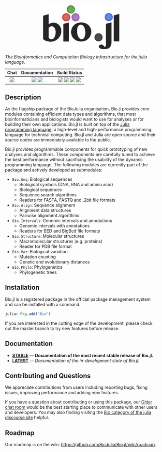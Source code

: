 <p align="center"><img src="https://raw.githubusercontent.com/BioJulia/assets/master/branding/bio/optimised/BioJl_Design_1.png" width="50%" alt="Bio.jl" /></p>

_The Bioinformatics and Computation Biology infrastructure for the julia language._

| **Chat** | **Documentation** | **Build Status** |
|:--------:|:-----------------:|:----------------:|
| [![][gitter-img]][gitter-url] | [![][docs-stable-img]][docs-stable-url] [![][docs-latest-img]][docs-latest-url] | [![][travis-img]][travis-url] [![][appveyor-img]][appveyor-url] [![][codecov-img]][codecov-url] [![][coveralls-img]][coveralls-url] |


## Description

As the flagship package of the BioJulia organisation, Bio.jl provides core
modules containing efficient data types and algorithms, that most
bioinformaticians and biologists would want to use for analyses or for building
their own applications. Bio.jl is built on top of the [Julia programming
language](http://julialang.org/), a high-level and high-performance programming
language for technical computing. Bio.jl and Julia are open source and their
source codes are immediately available to the public.

Bio.jl provides programmable components for quick prototyping of new analyses
and algorithms. These components are carefully tuned to achieve the best
performance without sacrificing the usability of the dynamic programming
language. The following modules are currently part of the package and actively
developed as submodules:
* `Bio.Seq`: Biological sequences
    * Biological symbols (DNA, RNA and amino acid)
    * Biological sequences
    * Sequence search algorithms
    * Readers for FASTA, FASTQ and .2bit file formats
* `Bio.Align`: Sequence alignment
    * Alignment data structures
    * Pairwise alignment algorithms
* `Bio.Intervals`: Genomic intervals and annotations
    * Genomic intervals with annotations
    * Readers for BED and BigBed file formats
* `Bio.Structure`: Molecular structures
    * Macromolecular structures (e.g. proteins)
    * Reader for PDB file format
* `Bio.Var`: Biological variation
    * Mutation counting
    * Genetic and evolutionary distances
* `Bio.Phylo`: Phylogenetics
    * Phylogenetic trees


## Installation

Bio.jl is a registered package in the official package management system and can
be installed with a command:
```julia
julia> Pkg.add("Bio")

```

If you are interested in the cutting edge of the development, please check out
the master branch to try new features before release.


## Documentation

- [**STABLE**][docs-stable-url] &mdash; **Documentation of the most recent stable release of Bio.jl.**
- [**LATEST**][docs-latest-url] &mdash; *Documentation of the in-development state of Bio.jl.*


## Contributing and Questions

We appreciate contributions from users including reporting bugs, fixing issues,
improving performance and adding new features.

If you have a question about
contributing or using this package, our [Gitter chat room][gitter-url] would be
the best starting place to communicate with other users and developers.
You may also finding visiting the [Bio category of the julia discourse site](https://discourse.julialang.org/c/domain/bio)
helpful.


## Roadmap

Our roadmap is on the wiki: <https://github.com/BioJulia/Bio.jl/wiki/roadmap>.

[docs-latest-img]: https://img.shields.io/badge/docs-latest-blue.svg
[docs-latest-url]: https://biojulia.github.io/Bio.jl/latest
[docs-stable-img]: https://img.shields.io/badge/docs-stable-blue.svg
[docs-stable-url]: https://biojulia.github.io/Bio.jl/stable

[pkg-0.4-img]: http://pkg.julialang.org/badges/Bio_0.4.svg
[pkg-0.4-url]: http://pkg.julialang.org/?pkg=Bio
[pkg-0.5-img]: http://pkg.julialang.org/badges/Bio_0.5.svg
[pkg-0.5-url]: http://pkg.julialang.org/?pkg=Bio
[pkg-0.6-img]: http://pkg.julialang.org/badges/Bio_0.6.svg
[pkg-0.6-url]: http://pkg.julialang.org/?pkg=Bio

[codecov-img]: https://codecov.io/gh/BioJulia/Bio.jl/branch/master/graph/badge.svg
[codecov-url]: https://codecov.io/gh/BioJulia/Bio.jl
[coveralls-img]:  https://img.shields.io/coveralls/BioJulia/Bio.jl.svg
[coveralls-url]: https://coveralls.io/r/BioJulia/Bio.jl
[travis-img]: https://travis-ci.org/BioJulia/Bio.jl.svg?branch=master
[travis-url]: https://travis-ci.org/BioJulia/Bio.jl
[appveyor-img]: https://ci.appveyor.com/api/projects/status/nq4w264346py8esp/branch/master?svg=true
[appveyor-url]: https://ci.appveyor.com/project/Ward9250/bio-jl/branch/master

[gitter-img]: https://badges.gitter.im/BioJulia.png
[gitter-url]: https://gitter.im/BioJulia/Bio.jl
